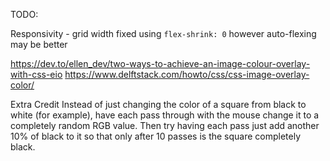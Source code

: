TODO:

Responsivity - grid width fixed using `flex-shrink: 0` however auto-flexing may be better

https://dev.to/ellen_dev/two-ways-to-achieve-an-image-colour-overlay-with-css-eio
https://www.delftstack.com/howto/css/css-image-overlay-color/

Extra Credit
Instead of just changing the color of a square from black to white (for example), have each pass through with the mouse change it to a completely random RGB value. Then try having each pass just add another 10% of black to it so that only after 10 passes is the square completely black.